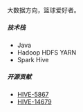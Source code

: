 大数据方向，篮球爱好者。

##### 技术栈

- Java
- Hadoop HDFS YARN
- Spark Hive


##### 开源贡献

- [HIVE-5867][1]
- [HIVE-14679][2]

[1]: //https://issues.apache.org/jira/browse/HIVE-5867
[2]: //https://issues.apache.org/jira/browse/HIVE-14679
